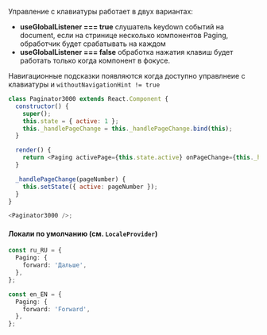 Управление с клавиатуры работает в двух вариантах:

- **useGlobalListener === true** слушатель keydown событий на document, если на стринице несколько компонентов Paging,
  обработчик будет срабатывать на каждом
- **useGlobalListener === false** обработка нажатия клавиш будет работать только когда компонент в фокусе.

Навигационные подсказки появляются когда доступно управлнеие с клавиатуры и `withoutNavigationHint != true`

```js
class Paginator3000 extends React.Component {
  constructor() {
    super();
    this.state = { active: 1 };
    this._handlePageChange = this._handlePageChange.bind(this);
  }

  render() {
    return <Paging activePage={this.state.active} onPageChange={this._handlePageChange} pagesCount={12} />;
  }

  _handlePageChange(pageNumber) {
    this.setState({ active: pageNumber });
  }
}

<Paginator3000 />;
```

#### Локали по умолчанию (см. `LocaleProvider`)

```typescript
const ru_RU = {
  Paging: {
    forward: 'Дальше',
  },
};

const en_EN = {
  Paging: {
    forward: 'Forward',
  },
};
```
